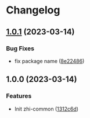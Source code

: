 # Changelog

## [1.0.1](https://github.com/terwer/zhi-common/compare/v1.0.0...v1.0.1) (2023-03-14)


### Bug Fixes

* fix package name ([8e22486](https://github.com/terwer/zhi-common/commit/8e22486ff088e2ad5ba64362afaa69a9c80aaff8))

## 1.0.0 (2023-03-14)


### Features

* Init zhi-common ([1312c6d](https://github.com/terwer/zhi-common/commit/1312c6d4bf4d78d25aced2baa9f0cbb46076e563))
